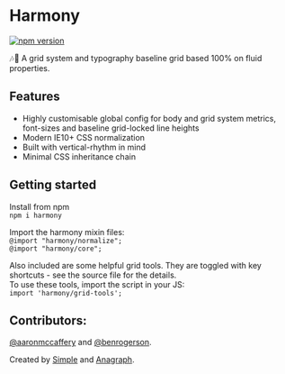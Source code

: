 # Harmony

[![npm version](https://badge.fury.io/js/harmony.svg)](https://www.npmjs.com/package/harmony)

🎶🙌 A grid system and typography baseline grid based 100% on fluid properties.

## Features

- Highly customisable global config for body and grid system metrics, font-sizes and baseline grid-locked line heights
- Modern IE10+ CSS normalization
- Built with vertical-rhythm in mind
- Minimal CSS inheritance chain

## Getting started

Install from npm<br>
`npm i harmony`

Import the harmony mixin files:<br>
`@import "harmony/normalize";`<br>
`@import "harmony/core";`

Also included are some helpful grid tools.
They are toggled with key shortcuts - see the source file for the details.<br>
To use these tools, import the script in your JS:<br>
`import 'harmony/grid-tools';`

## Contributors:
[@aaronmccaffery](https://github.com/aaronmccaffery) and [@benrogerson](https://twitter.com/benrogerson).

Created by [Simple](https://simple.com.au/) and [Anagraph](https://anagraph.com.au/).
